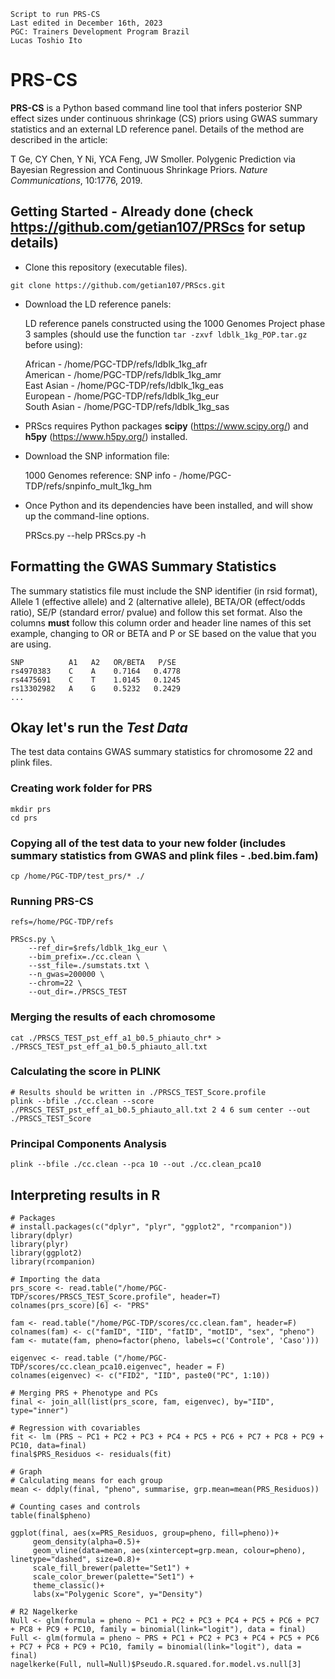 ```
Script to run PRS-CS
Last edited in December 16th, 2023
PGC: Trainers Development Program Brazil 
Lucas Toshio Ito
```

# PRS-CS

**PRS-CS** is a Python based command line tool that infers posterior SNP effect sizes under continuous shrinkage (CS) priors
using GWAS summary statistics and an external LD reference panel. Details of the method are described in the article:

T Ge, CY Chen, Y Ni, YCA Feng, JW Smoller. Polygenic Prediction via Bayesian Regression and Continuous Shrinkage Priors. *Nature Communications*, 10:1776, 2019.

## Getting Started - Already done (check https://github.com/getian107/PRScs for setup details)

- Clone this repository (executable files).

`git clone https://github.com/getian107/PRScs.git`

- Download the LD reference panels:

    LD reference panels constructed using the 1000 Genomes Project phase 3 samples (should use the function `tar -zxvf ldblk_1kg_POP.tar.gz` before using):
    
     African - /home/PGC-TDP/refs/ldblk_1kg_afr   
     American - /home/PGC-TDP/refs/ldblk_1kg_amr  
     East Asian - /home/PGC-TDP/refs/ldblk_1kg_eas  
     European - /home/PGC-TDP/refs/ldblk_1kg_eur  
     South Asian - /home/PGC-TDP/refs/ldblk_1kg_sas  
     
- PRScs requires Python packages **scipy** (https://www.scipy.org/) and **h5py** (https://www.h5py.org/) installed.
  
- Download the SNP information file:

    1000 Genomes reference: SNP info - /home/PGC-TDP/refs/snpinfo_mult_1kg_hm

- Once Python and its dependencies have been installed, and will show up the command-line options.

  PRScs.py --help
  PRScs.py -h

## Formatting the GWAS Summary Statistics

The summary statistics file must include the SNP identifier (in rsid format), Allele 1 (effective allele) and 2 (alternative allele), BETA/OR (effect/odds ratio), SE/P (standard error/ pvalue) and follow this set format. Also the columns **must** follow this column order and header line names of this set example, changing to OR or BETA and P or SE based on the value that you are using.

    SNP          A1   A2   OR/BETA   P/SE
    rs4970383    C    A    0.7164   0.4778
    rs4475691    C    T    1.0145   0.1245
    rs13302982   A    G    0.5232   0.2429
    ...

## Okay let's run the *Test Data*

The test data contains GWAS summary statistics for chromosome 22 and plink files.

### Creating work folder for PRS
```
mkdir prs
cd prs
```

### Copying all of the test data to your new folder (includes summary statistics from GWAS and plink files - .bed.bim.fam)
```
cp /home/PGC-TDP/test_prs/* ./
```

### Running PRS-CS
```
refs=/home/PGC-TDP/refs

PRScs.py \
	--ref_dir=$refs/ldblk_1kg_eur \
	--bim_prefix=./cc.clean \
	--sst_file=./sumstats.txt \
	--n_gwas=200000 \
	--chrom=22 \
	--out_dir=./PRSCS_TEST
```
	
### Merging the results of each chromosome
```
cat ./PRSCS_TEST_pst_eff_a1_b0.5_phiauto_chr* > ./PRSCS_TEST_pst_eff_a1_b0.5_phiauto_all.txt
```

### Calculating the score in PLINK
```
# Results should be written in ./PRSCS_TEST_Score.profile
plink --bfile ./cc.clean --score ./PRSCS_TEST_pst_eff_a1_b0.5_phiauto_all.txt 2 4 6 sum center --out ./PRSCS_TEST_Score
```

### Principal Components Analysis

```
plink --bfile ./cc.clean --pca 10 --out ./cc.clean_pca10
```

## Interpreting results in R

```{r}
# Packages
# install.packages(c("dplyr", "plyr", "ggplot2", "rcompanion"))
library(dplyr)
library(plyr)
library(ggplot2)
library(rcompanion)

# Importing the data
prs_score <- read.table("/home/PGC-TDP/scores/PRSCS_TEST_Score.profile", header=T)
colnames(prs_score)[6] <- "PRS"

fam <- read.table("/home/PGC-TDP/scores/cc.clean.fam", header=F)
colnames(fam) <- c("famID", "IID", "fatID", "motID", "sex", "pheno")
fam <- mutate(fam, pheno=factor(pheno, labels=c('Controle', 'Caso')))

eigenvec <- read.table ("/home/PGC-TDP/scores/cc.clean_pca10.eigenvec", header = F)
colnames(eigenvec) <- c("FID2", "IID", paste0("PC", 1:10))

# Merging PRS + Phenotype and PCs
final <- join_all(list(prs_score, fam, eigenvec), by="IID", type="inner")

# Regression with covariables
fit <- lm (PRS ~ PC1 + PC2 + PC3 + PC4 + PC5 + PC6 + PC7 + PC8 + PC9 + PC10, data=final)
final$PRS_Residuos <- residuals(fit)

# Graph
# Calculating means for each group
mean <- ddply(final, "pheno", summarise, grp.mean=mean(PRS_Residuos))

# Counting cases and controls
table(final$pheno)

ggplot(final, aes(x=PRS_Residuos, group=pheno, fill=pheno))+
     geom_density(alpha=0.5)+
     geom_vline(data=mean, aes(xintercept=grp.mean, colour=pheno), linetype="dashed", size=0.8)+
     scale_fill_brewer(palette="Set1") +
     scale_color_brewer(palette="Set1") +
     theme_classic()+
     labs(x="Polygenic Score", y="Density")

# R2 Nagelkerke
Null <- glm(formula = pheno ~ PC1 + PC2 + PC3 + PC4 + PC5 + PC6 + PC7 + PC8 + PC9 + PC10, family = binomial(link="logit"), data = final)
Full <- glm(formula = pheno ~ PRS + PC1 + PC2 + PC3 + PC4 + PC5 + PC6 + PC7 + PC8 + PC9 + PC10, family = binomial(link="logit"), data = final)
nagelkerke(Full, null=Null)$Pseudo.R.squared.for.model.vs.null[3]
```
